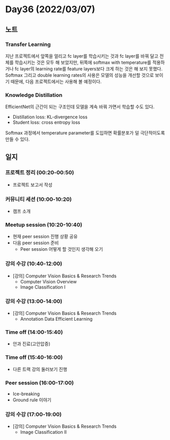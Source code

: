 # Day36 (2022/03/07)

## 노트

### Transfer Learning

지난 프로젝트에서 앞쪽을 얼리고 fc layer를 학습시키는 것과 fc layer를 바꿔 달고 전체를 학습시키는 것은 모두 해 보았지만, 뒤쪽에 softmax with temperature를 적용하거나 fc layer의 learning rate를 feature layers보다 크게 하는 것은 해 보지 못했다. Softmax 그리고 double learning rates의 사용은 모델의 성능을 개선할 것으로 보이기 때문에, 다음 프로젝트에서는 사용해 볼 예정이다.

### Knowledge Distillation

EfficientNet의 근간이 되는 구조인데 모델을 계속 바꿔 가면서 학습할 수도 있다.

  * Distillation loss: KL-divergence loss
  * Student loss: cross entropy loss

Softmax 과정에서 temperature parameter를 도입하면 확률분포가 덜 극단적이도록 만들 수 있다.

## 일지

### 프로젝트 정리 (00:20-00:50)

  * 프로젝트 보고서 작성

### 커뮤니티 세션 (10:00-10:20)

  * 캠프 소개

### Meetup session (10:20-10:40)

  * 현재 peer session 진행 상황 공유
  * 다음 peer session 준비
    * Peer session 어떻게 할 것인지 생각해 오기

### 강의 수강 (10:40-12:00)

  * [강의] Computer Vision Basics & Research Trends
    * Computer Vision Overview
    * Image Classification I

### 강의 수강 (13:00-14:00)

  * [강의] Computer Vision Basics & Research Trends
    * Annotation Data Efficient Learning

### Time off (14:00-15:40)

  * 안과 진료(고안압증)

### Time off (15:40-16:00)

  * 다른 트랙 강의 둘러보기 진행

### Peer session (16:00-17:00)

  * Ice-breaking
  * Ground rule 이야기

### 강의 수강 (17:00-19:00)

  * [강의] Computer Vision Basics & Research Trends
    * Image Classification II
